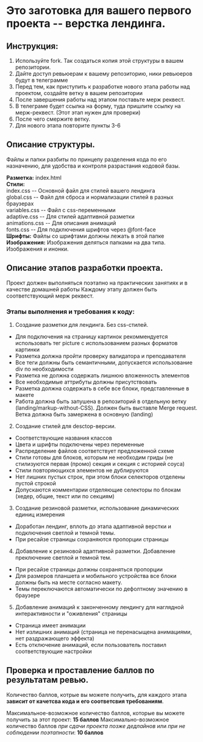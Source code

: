 # Это заготовка для вашего первого проекта -- верстка лендинга.
## Инструкция:
1) Используйте fork. Так создаться копия этой структуры в вашем репозитории.
2) Дайте доступ ревьюерам к вашему репозиторию, ники ревьюеров будут в телеграмме
3) Перед тем, как приступить к разработке нового этапа работы над проектом, создайте ветку в вашем репозитории
4) После завершения работы над этапом поставьте мерж реквест.
5) В телеграме будет ссылка на форму, туда пришлите ссылку на мерж-реквест. (Этот этап нужен для проверки)
6) После чего смержите ветку.
7) Для нового этапа повторите пункты 3-6
   
## Описание структуры.
Файлы и папки разбиты по принцепу разделения кода по его назначению, для удобства и контроля разрастания кодовой базы.

**Разметка:** index.html\
**Стили:**\
index.css -- Основной файл для стилей вашего лендинга\
global.css -- Файл для сброса и нормализации стилей в разных браузерах\
variables.css -- Файл с css-переменными\
adaptive.css -- Для стилей адаптивной разметки\
animations.css -- Для описания анимаций\
fonts.css -- Для подключения шрифтов через @font-face\
**Шрифты:** Файлы со шрифтами должны лежать в этой папке
**Изображения:** Изображения деляться папками на два типа. Изображения и инонки.

## Описание этапов разработки проекта.
Проект должен выполняться поэтапно на практических занятиях и в качестве домашней работы Каждому этапу должен быть соответствующий мерж реквест.

### Этапы выполнения и требования к коду:
1) Создание разметки для лендинга. Без css-стилей.
 - Для подключения на страницу картинок рекоммендуется использовать тег picture с использованием разных форматов картинки
 - Разметка должна пройти проверку валидатора и преподавателя
 - Все теги должны быть семантичными, допускается использование div по необходимости
 - Разметка не должна содержать лишнюю вложенность элементов
 - Все необходимые аттрибуты должны присутствовать
 - Разметка должна содержать в себе все блоки, представленные в макете
 - Работа должна быть запушена в репозиторий в отдельную ветку (landing/markup-without-CSS). Должен быть выставле Merge request. Ветка должна быть замержена в основную (landing)
2) Создание стилей для desctop-версии.
 - Соответствующие названия классов
 - Цвета и шрифты подключены через переменные
 - Распределение файлов соответствует предложенной схеме
 - Стили готовы для блоков, которым не необходим гриды (не стилизуются первая (промо) секция и секция с историей соуса)
 - Стили повторяющихся элементов не дублируются
 - Нет лишних пустых строк, при этом блоки селекторов отделены пустой строкой
 - Допускаются комментарии отделяющие селекторы по блокам (хедер, общие, текст или по секциям)
3) Создание резиновой разметки, использование динамических единиц измерения
 - Доработан лендинг, вплоть до этапа адаптивной верстки и подключения светлой и темной темы.
 - При ресайзе страницы сохраняются пропорции страницы
4) Добавление к резиновой адаптивной разметки. Добавление преключение светлой и темной тем.
 - При ресайзе страницы должны сохраняться пропорции
 - Для размеров планшета и мобильного устройства все блоки должны быть на месте согласно макету.
 - Темы переключаются автоматически по дефолтному значению в браузере
5) Добавление анимаций к законченному лендингу для наглядной интерактивности и "оживления" страницы
 - Страница имеет анимации
 - Нет излишних анимаций (страница не перенасыщена анимациями, нет раздражающего эффекта)
 - Есть отключение анимаций, если пользователь поставил соответствующие настройки

## Проверка и проставление баллов по результатам ревью.
Количество баллов, котрые вы можете получить, для каждого этапа **зависит от качетсва кода и его соответсвия требованиям**.

Максимальное-возможное количество баллов, которые вы можете получить за этот проект: **15 баллов**
Максимально-возможное количество баллов *при сдачи проекта позже дедлайнов* или *при не соблюдении поэтапности*: **10 баллов**